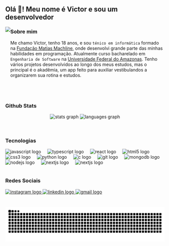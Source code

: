<h2 align="left">Olá 👋! Meu nome é Victor e sou um desenvolvedor</h2>

<img align="left" height="200" src="https://github.com/user-attachments/assets/89662287-38ea-44b4-b5e8-6446903ee67b"  />

<h3>Sobre mim</h3>

Me chamo Victor, tenho 18 anos, e sou `ténico em informática` formado na <a href="https://www.fundacaomatiasmachline.org.br" >Fundação Matias Machline</a>, onde desenvolvi grande parte das minhas habilidades em programação. Atualmente curso bacharelado em `Engenharia de Software` na <a href="https://www.ufam.edu.br" >Universidade Federal do Amazonas</a>. Tenho vários projetos desenvolvidos ao longo dos meus estudos, mas o principal é o akadêmia, um app feito para auxiliar vestibulandos a organizarem sua rotina e estudos.

<br clear="both">
<h1></h1>

<div align="center">
  <h3 align="left">Github Stats</h3>
  <img src="https://github-readme-stats.vercel.app/api?username=yVictorK&hide_title=false&hide_rank=false&show_icons=true&include_all_commits=true&count_private=true&disable_animations=false&theme=dracula&locale=pt-BR&hide_border=false" height="150" alt="stats graph"  />
  <img src="https://github-readme-stats.vercel.app/api/top-langs?username=yVictorK&locale=pt-BR&hide_title=false&layout=compact&card_width=320&langs_count=5&theme=dracula&hide_border=true" height="150" alt="languages graph"  />
</div>
<br clear="both">
<h1></h1>

###



###

<div align="left">
  <h3>Tecnologias</h3>
  <img src="https://cdn.jsdelivr.net/gh/devicons/devicon/icons/javascript/javascript-original.svg" height="30" alt="javascript logo"  />
  <img width="12" />
  <img src="https://cdn.jsdelivr.net/gh/devicons/devicon/icons/typescript/typescript-original.svg" height="30" alt="typescript logo"  />
  <img width="12" />
  <img src="https://cdn.jsdelivr.net/gh/devicons/devicon/icons/react/react-original.svg" height="30" alt="react logo"  />
  <img width="12" />
  <img src="https://cdn.jsdelivr.net/gh/devicons/devicon/icons/html5/html5-original.svg" height="30" alt="html5 logo"  />
  <img width="12" />
  <img src="https://cdn.jsdelivr.net/gh/devicons/devicon/icons/css3/css3-original.svg" height="30" alt="css3 logo"  />
  <img width="12" />
  <img src="https://cdn.jsdelivr.net/gh/devicons/devicon/icons/python/python-original.svg" height="30" alt="python logo"  />
  <img width="12" />
  <img src="https://cdn.jsdelivr.net/gh/devicons/devicon/icons/c/c-original.svg" height="30" alt="c logo"  />
  <img width="12" />
  <img src="https://cdn.jsdelivr.net/gh/devicons/devicon/icons/git/git-original.svg" height="30" alt="git logo"  />
  <img width="12" />
  <img src="https://cdn.jsdelivr.net/gh/devicons/devicon/icons/mongodb/mongodb-original.svg" height="30" alt="mongodb logo"  />
  <img width="12" />
  <img src="https://cdn.jsdelivr.net/gh/devicons/devicon/icons/nodejs/nodejs-original.svg" height="30" alt="nodejs logo"  />
  <img width="12" />
  <img src="https://cdn.jsdelivr.net/gh/devicons/devicon/icons/nextjs/nextjs-original.svg" height="30" alt="nextjs logo"  />
  <img width="12" />
  <img src="https://cdn.jsdelivr.net/gh/devicons/devicon/icons/nextjs/nextjs-original.svg" height="30" alt="nextjs logo"  />
</div>

###
<h1></h1>

<div align="left">
  <h3>Redes Sociais</h3>
  <a href="https://www.instagram.com/victorkossmann_/" target="_blank">
    <img src="https://img.shields.io/static/v1?message=Instagram&logo=instagram&label=&color=E4405F&logoColor=white&labelColor=&style=for-the-badge" height="35" alt="instagram logo"  />
  </a>
  <a href="https://www.linkedin.com/in/victorkossmann" target="_blank">
    <img src="https://img.shields.io/static/v1?message=LinkedIn&logo=linkedin&label=&color=0077B5&logoColor=white&labelColor=&style=for-the-badge" height="35" alt="linkedin logo"  />
  </a>
  <a href="victorkossmann22@gmail.com" target="_blank">
    <img src="https://img.shields.io/static/v1?message=Gmail&logo=gmail&label=&color=D14836&logoColor=white&labelColor=&style=for-the-badge" height="35" alt="gmail logo"  />
  </a>
  
</div>

###

<br clear="both">

<img src="https://raw.githubusercontent.com/yVictorK/yVictorK/output/snake.svg" alt="Snake animation" />

###
